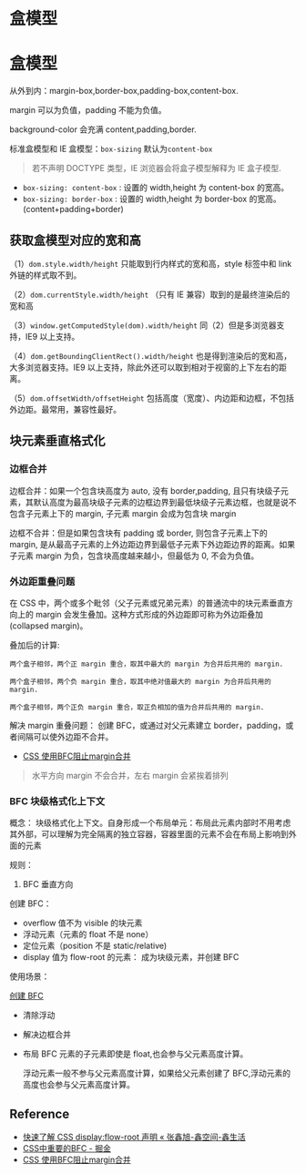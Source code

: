 # 盒模型

# 盒模型

从外到内：margin-box,border-box,padding-box,content-box.

margin 可以为负值，padding 不能为负值。

background-color 会充满 content,padding,border.

标准盒模型和 IE 盒模型：`box-sizing` 默认为`content-box`

> 若不声明 DOCTYPE 类型，IE 浏览器会将盒子模型解释为 IE 盒子模型.

- `box-sizing: content-box` : 设置的 width,height 为 content-box 的宽高。
- `box-sizing: border-box` : 设置的 width,height 为 border-box 的宽高。(content+padding+border)

## 获取盒模型对应的宽和高

（1）`dom.style.width/height` 只能取到行内样式的宽和高，style 标签中和 link 外链的样式取不到。

（2）`dom.currentStyle.width/height` （只有 IE 兼容）取到的是最终渲染后的宽和高

（3）`window.getComputedStyle(dom).width/height` 同（2）但是多浏览器支持，IE9 以上支持。

（4）`dom.getBoundingClientRect().width/height` 也是得到渲染后的宽和高，大多浏览器支持。IE9 以上支持，除此外还可以取到相对于视窗的上下左右的距离。

（5）`dom.offsetWidth/offsetHeight` 包括高度（宽度）、内边距和边框，不包括外边距。最常用，兼容性最好。

## 块元素垂直格式化

### 边框合并

边框合并：如果一个包含块高度为 auto, 没有 border,padding, 且只有块级子元素，其默认高度为最高块级子元素的边框边界到最低块级子元素边框，也就是说不包含子元素上下的 margin, 子元素 margin 会成为包含块 margin

边框不合并：但是如果包含块有 padding 或 border, 则包含子元素上下的 margin, 是从最高子元素的上外边距边界到最低子元素下外边距边界的距离。如果子元素 margin 为负，包含块高度越来越小，但最低为 0, 不会为负值。

### 外边距重叠问题

在 CSS 中，两个或多个毗邻（父子元素或兄弟元素）的普通流中的块元素垂直方向上的 margin 会发生叠加。这种方式形成的外边距即可称为外边距叠加 (collapsed margin)。

叠加后的计算:

    两个盒子相邻，两个正 margin 重合，取其中最大的 margin 为合并后共用的 margin.

    两个盒子相邻，两个负 margin 重合，取其中绝对值最大的 margin 为合并后共用的 margin.

    两个盒子相邻，两个正负 margin 重合，取正负相加的值为合并后共用的 margin.

解决 margin 重叠问题： 创建 BFC，或通过对父元素建立 border，padding，或者间隔可以使外边距不合并。

- [CSS 使用BFC阻止margin合并](https://codepen.io/SHERlocked93/pen/eVOevN)

> 水平方向 margin 不会合并，左右 margin 会紧挨着排列

### BFC 块级格式化上下文

概念： 块级格式化上下文。自身形成一个布局单元：布局此元素内部时不用考虑其外部，可以理解为完全隔离的独立容器，容器里面的元素不会在布局上影响到外面的元素

规则：

1. BFC 垂直方向

创建 BFC：

- overflow 值不为 visible 的块元素
- 浮动元素（元素的 float 不是 none）
- 定位元素（position 不是 static/relative)
- display 值为 flow-root 的元素： 成为块级元素，并创建 BFC

使用场景：

[创建 BFC](https://codepen.io/brightzoe/pen/LYjVbee)

- 清除浮动
- 解决边框合并
- 布局
  BFC 元素的子元素即使是 float,也会参与父元素高度计算。

  浮动元素一般不参与父元素高度计算，如果给父元素创建了 BFC,浮动元素的高度也会参与父元素高度计算。

## Reference

- [快速了解 CSS display:flow-root 声明 « 张鑫旭-鑫空间-鑫生活](https://www.zhangxinxu.com/wordpress/2020/05/css-display-flow-root/)
- [CSS中重要的BFC - 掘金](https://juejin.cn/post/6844903641485148173#heading-8)
- [CSS 使用BFC阻止margin合并](https://codepen.io/SHERlocked93/pen/eVOevN)
